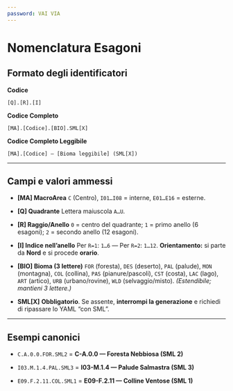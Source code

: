 ```yaml
---
password: VAI VIA
---
```


# Nomenclatura Esagoni

## Formato degli identificatori

**Codice**

```
[Q].[R].[I]
```

**Codice Completo**

```
[MA].[Codice].[BIO].SML[X]
```

**Codice Completo Leggibile**

```
[MA].[Codice] — [Bioma leggibile] (SML[X])
```

---

## Campi e valori ammessi

* **\[MA] MacroArea**
  `C` (Centro), `I01…I08` = interne, `E01…E16` = esterne.

* **\[Q] Quadrante**
  Lettera maiuscola `A…U`.

* **\[R] Raggio/Anello**
  `0` = centro del quadrante; `1` = primo anello (6 esagoni); `2` = secondo anello (12 esagoni).

* **\[I] Indice nell’anello**
  Per `R=1`: `1…6` — Per `R=2`: `1…12`.
  **Orientamento:** si parte da **Nord** e si procede **orario**.

* **\[BIO] Bioma (3 lettere)**
  `FOR` (foresta), `DES` (deserto), `PAL` (palude), `MON` (montagna),
  `COL` (collina), `PAS` (pianure/pascoli), `CST` (costa), `LAC` (lago),
  `ART` (artico), `URB` (urbano/rovine), `WLD` (selvaggio/misto).
  *(Estendibile; mantieni 3 lettere.)*

* **SML\[X]**
  **Obbligatorio**. Se assente, **interrompi la generazione** e richiedi di ripassare lo YAML “con SML”.

---

## Esempi canonici

* `C.A.0.0.FOR.SML2` =   **C-A.0.0 — Foresta Nebbiosa (SML 2)**

* `I03.M.1.4.PAL.SML3` =   **I03-M.1.4 — Palude Salmastra (SML 3)**

* `E09.F.2.11.COL.SML1` =   **E09-F.2.11 — Colline Ventose (SML 1)**
